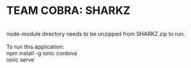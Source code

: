 # TEAM COBRA: SHARKZ<br />
<br />
node-module directory needs to be unzipped from SHARKZ.zip to run.<br />
<br />
To run this application:<br />
npm install -g ionic cordova<br />
ionic serve<br />

